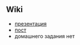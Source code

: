 ## Wiki

- [презентация](https://mail.yandex.ru/disk/public/?hash=9xDHGCQei5g%2BsadmRN2JE4b2GxAy74vnL02uSKgPTxs%3D)
- [пост](http://clubs.ya.ru/4611686018427468886/replies.xml?item_no=40)
- домашнего задания нет
